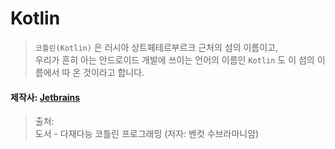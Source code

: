 # Kotlin

> `코틀린(Kotlin)` 은 러시아 상트페테르부르크 근처의 섬의 이름이고,  
> 우리가 흔히 아는 안드로이드 개발에 쓰이는 언어의 이름인 `Kotlin` 도 이 섬의 이름에서 따 온 것이라고 합니다.

#### 제작사: [Jetbrains](https://wwww.jetbrains.com)

> 출처:  
> 도서 - 다재다능 코틀린 프로그래밍 (저자: 벤컷 수브라마니암)